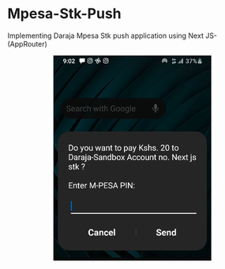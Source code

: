 # Mpesa-Stk-Push
Implementing Daraja Mpesa Stk push application using  Next JS-(AppRouter)

<div style="display: flex; justify-content: center; align-items: center;">
  <img src="public/screenshot1.PNG" alt="STK Notification Screenshot" />
</div>

